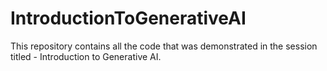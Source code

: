 # IntroductionToGenerativeAI
This repository contains all the code that was demonstrated in the session titled - Introduction to Generative AI. 
